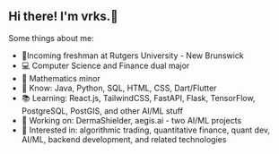 ## Hi there! I'm vrks.👋

Some things about me:

- 📍Incoming freshman at Rutgers University - New Brunswick
- 💻 Computer Science and Finance dual major
- 🧮 Mathematics minor
- 🧠 Know: Java, Python, SQL, HTML, CSS, Dart/Flutter
- 📚 Learning: React.js, TailwindCSS, FastAPI, Flask, TensorFlow, PostgreSQL, PostGIS, and other AI/ML stuff
- 🚀 Working on: DermaShielder, aegis.ai - two AI/ML projects
- 🤔 Interested in: algorithmic trading, quantitative finance, quant dev, AI/ML, backend development, and related technologies


